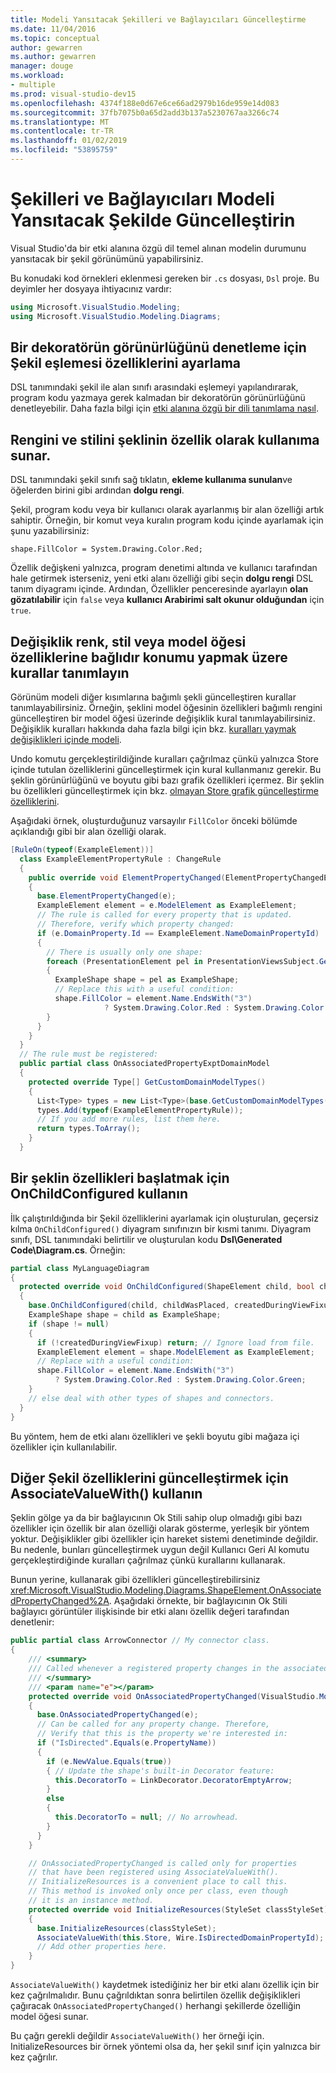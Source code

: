 ```yaml
---
title: Modeli Yansıtacak Şekilleri ve Bağlayıcıları Güncelleştirme
ms.date: 11/04/2016
ms.topic: conceptual
author: gewarren
ms.author: gewarren
manager: douge
ms.workload:
- multiple
ms.prod: visual-studio-dev15
ms.openlocfilehash: 4374f188e0d67e6ce66ad2979b16de959e14d083
ms.sourcegitcommit: 37fb7075b0a65d2add3b137a5230767aa3266c74
ms.translationtype: MT
ms.contentlocale: tr-TR
ms.lasthandoff: 01/02/2019
ms.locfileid: "53895759"
---
```

# <a name="update-shapes-and-connectors-to-reflect-the-model"></a>Şekilleri ve Bağlayıcıları Modeli Yansıtacak Şekilde Güncelleştirin

Visual Studio'da bir etki alanına özgü dil temel alınan modelin durumunu yansıtacak bir şekil görünümünü yapabilirsiniz.

Bu konudaki kod örnekleri eklenmesi gereken bir `.cs` dosyası, `Dsl` proje. Bu deyimler her dosyaya ihtiyacınız vardır:

```csharp
using Microsoft.VisualStudio.Modeling;
using Microsoft.VisualStudio.Modeling.Diagrams;
```

## <a name="set-shape-map-properties-to-control-the-visibility-of-a-decorator"></a>Bir dekoratörün görünürlüğünü denetleme için Şekil eşlemesi özelliklerini ayarlama

DSL tanımındaki şekil ile alan sınıfı arasındaki eşlemeyi yapılandırarak, program kodu yazmaya gerek kalmadan bir dekoratörün görünürlüğünü denetleyebilir. Daha fazla bilgi için [etki alanına özgü bir dili tanımlama nasıl](../modeling/how-to-define-a-domain-specific-language.md).

## <a name="expose-the-color-and-style-of-a-shape-as-properties"></a>Rengini ve stilini şeklinin özellik olarak kullanıma sunar.

DSL tanımındaki şekil sınıfı sağ tıklatın, **ekleme kullanıma sunulan**ve öğelerden birini gibi ardından **dolgu rengi**.

Şekil, program kodu veya bir kullanıcı olarak ayarlanmış bir alan özelliği artık sahiptir. Örneğin, bir komut veya kuralın program kodu içinde ayarlamak için şunu yazabilirsiniz:

`shape.FillColor = System.Drawing.Color.Red;`

Özellik değişkeni yalnızca, program denetimi altında ve kullanıcı tarafından hale getirmek isterseniz, yeni etki alanı özelliği gibi seçin **dolgu rengi** DSL tanım diyagramı içinde. Ardından, Özellikler penceresinde ayarlayın **olan gözatılabilir** için `false` veya **kullanıcı Arabirimi salt okunur olduğundan** için `true`.

## <a name="define-change-rules-to-make-color-style-or-location-depend-on-model-element-properties"></a>Değişiklik renk, stil veya model öğesi özelliklerine bağlıdır konumu yapmak üzere kurallar tanımlayın
 Görünüm modeli diğer kısımlarına bağımlı şekli güncelleştiren kurallar tanımlayabilirsiniz. Örneğin, şeklini model öğesinin özellikleri bağımlı rengini güncelleştiren bir model öğesi üzerinde değişiklik kural tanımlayabilirsiniz. Değişiklik kuralları hakkında daha fazla bilgi için bkz. [kuralları yaymak değişiklikleri içinde modeli](../modeling/rules-propagate-changes-within-the-model.md).

 Undo komutu gerçekleştirildiğinde kuralları çağrılmaz çünkü yalnızca Store içinde tutulan özelliklerini güncelleştirmek için kural kullanmanız gerekir. Bu şeklin görünürlüğünü ve boyutu gibi bazı grafik özellikleri içermez. Bir şeklin bu özellikleri güncelleştirmek için bkz. [olmayan Store grafik güncelleştirme özelliklerini](#OnAssociatedProperty).

 Aşağıdaki örnek, oluşturduğunuz varsayılır `FillColor` önceki bölümde açıklandığı gibi bir alan özelliği olarak.

```csharp
[RuleOn(typeof(ExampleElement))]
  class ExampleElementPropertyRule : ChangeRule
  {
    public override void ElementPropertyChanged(ElementPropertyChangedEventArgs e)
    {
      base.ElementPropertyChanged(e);
      ExampleElement element = e.ModelElement as ExampleElement;
      // The rule is called for every property that is updated.
      // Therefore, verify which property changed:
      if (e.DomainProperty.Id == ExampleElement.NameDomainPropertyId)
      {
        // There is usually only one shape:
        foreach (PresentationElement pel in PresentationViewsSubject.GetPresentation(element))
        {
          ExampleShape shape = pel as ExampleShape;
          // Replace this with a useful condition:
          shape.FillColor = element.Name.EndsWith("3")
                     ? System.Drawing.Color.Red : System.Drawing.Color.Green;
        }
      }
    }
  }
  // The rule must be registered:
  public partial class OnAssociatedPropertyExptDomainModel
  {
    protected override Type[] GetCustomDomainModelTypes()
    {
      List<Type> types = new List<Type>(base.GetCustomDomainModelTypes());
      types.Add(typeof(ExampleElementPropertyRule));
      // If you add more rules, list them here.
      return types.ToArray();
    }
  }
```

## <a name="use-onchildconfigured-to-initialize-a-shapes-properties"></a>Bir şeklin özellikleri başlatmak için OnChildConfigured kullanın

İlk çalıştırıldığında bir Şekil özelliklerini ayarlamak için oluşturulan, geçersiz kılma `OnChildConfigured()` diyagram sınıfınızın bir kısmi tanımı. Diyagram sınıfı, DSL tanımındaki belirtilir ve oluşturulan kodu **Dsl\Generated Code\Diagram.cs**. Örneğin:

```csharp
partial class MyLanguageDiagram
{
  protected override void OnChildConfigured(ShapeElement child, bool childWasPlaced, bool createdDuringViewFixup)
  {
    base.OnChildConfigured(child, childWasPlaced, createdDuringViewFixup);
    ExampleShape shape = child as ExampleShape;
    if (shape != null)
    {
      if (!createdDuringViewFixup) return; // Ignore load from file.
      ExampleElement element = shape.ModelElement as ExampleElement;
      // Replace with a useful condition:
      shape.FillColor = element.Name.EndsWith("3")
          ? System.Drawing.Color.Red : System.Drawing.Color.Green;
    }
    // else deal with other types of shapes and connectors.
  }
}
```

Bu yöntem, hem de etki alanı özellikleri ve şekli boyutu gibi mağaza içi özellikler için kullanılabilir.

## <a name="OnAssociatedProperty"></a> Diğer Şekil özelliklerini güncelleştirmek için AssociateValueWith() kullanın

Şeklin gölge ya da bir bağlayıcının Ok Stili sahip olup olmadığı gibi bazı özellikler için özellik bir alan özelliği olarak gösterme, yerleşik bir yöntem yoktur.  Değişiklikler gibi özellikler için hareket sistemi denetiminde değildir. Bu nedenle, bunları güncelleştirmek uygun değil Kullanıcı Geri Al komutu gerçekleştirdiğinde kuralları çağrılmaz çünkü kurallarını kullanarak.

Bunun yerine, kullanarak gibi özellikleri güncelleştirebilirsiniz <xref:Microsoft.VisualStudio.Modeling.Diagrams.ShapeElement.OnAssociatedPropertyChanged%2A>. Aşağıdaki örnekte, bir bağlayıcının Ok Stili bağlayıcı görüntüler ilişkisinde bir etki alanı özellik değeri tarafından denetlenir:

```csharp
public partial class ArrowConnector // My connector class.
{
    /// <summary>
    /// Called whenever a registered property changes in the associated model element.
    /// </summary>
    /// <param name="e"></param>
    protected override void OnAssociatedPropertyChanged(VisualStudio.Modeling.Diagrams.PropertyChangedEventArgs e)
    {
      base.OnAssociatedPropertyChanged(e);
      // Can be called for any property change. Therefore,
      // Verify that this is the property we're interested in:
      if ("IsDirected".Equals(e.PropertyName))
      {
        if (e.NewValue.Equals(true))
        { // Update the shape's built-in Decorator feature:
          this.DecoratorTo = LinkDecorator.DecoratorEmptyArrow;
        }
        else
        {
          this.DecoratorTo = null; // No arrowhead.
        }
      }
    }

    // OnAssociatedPropertyChanged is called only for properties
    // that have been registered using AssociateValueWith().
    // InitializeResources is a convenient place to call this.
    // This method is invoked only once per class, even though
    // it is an instance method.
    protected override void InitializeResources(StyleSet classStyleSet)
    {
      base.InitializeResources(classStyleSet);
      AssociateValueWith(this.Store, Wire.IsDirectedDomainPropertyId);
      // Add other properties here.
    }
}
```

`AssociateValueWith()` kaydetmek istediğiniz her bir etki alanı özellik için bir kez çağrılmalıdır. Bunu çağrıldıktan sonra belirtilen özellik değişiklikleri çağıracak `OnAssociatedPropertyChanged()` herhangi şekillerde özelliğin model öğesi sunar.

Bu çağrı gerekli değildir `AssociateValueWith()` her örneği için. InitializeResources bir örnek yöntemi olsa da, her şekil sınıf için yalnızca bir kez çağrılır.
